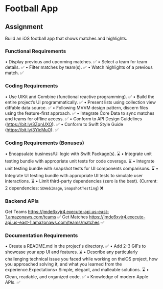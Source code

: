 # Football App

## Assignment

Build an iOS football app that shows matches and highlights.

### Functional Requirements

• Display previous and upcoming matches. ✅
• Select a team for team details. ✅
• Filter matches by team(s). ✅
• Watch highlights of a previous match. ✅

### Coding Requirements

• Use UIKit and Combine (functional reactive programming). ✅
• Build the entire project’s UI programmatically. ✅
• Present lists using collection view diffable data source. ✅
• Following MVVM design pattern, discern files using the feature-first approach. ✅
• Integrate Core Data to sync matches and teams for offline access. ✅
• Conform to API Design Guidelines (https://bit.ly/3ZqnUXO). ✅
• Conform to Swift Style Guide (https://bit.ly/3YicMuO). ✅

### Coding Requirements (Bonuses)

• Encapsulate business/UI logic with Swift Package(s). ⌛
• Integrate unit testing bundle with appropriate unit tests for code coverage. ⌛
• Integrate unit testing bundle with snapshot tests for UI components comparisons. ⌛
• Integrate UI testing bundle with appropriate UI tests to simulate user interactions. ⌛
• Limit third-party dependencies (zero is the best). (Current: 2 dependencies: `SDWebImage`, `SnapshotTesting`) ❌

### Backend APIs

Get Teams https://jmde6xvjr4.execute-api.us-east-1.amazonaws.com/teams ✅
Get Matches https://jmde6xvjr4.execute-api.us-east-1.amazonaws.com/teams/matches ✅

### Documentation Requirements

• Create a README.md in the project's directory. ✅
• Add 2-3 GIFs to showcase your app UI and features. ⌛
• Describe any particularly challenging technical issue you faced while working on theiOS project, how you approached solving it, and what you learned from the experience.Expectations• Simple, elegant, and malleable solutions. ⌛
• Clean, readable, and organized code. ✅
• Knowledge of modern Apple APIs. ✅
